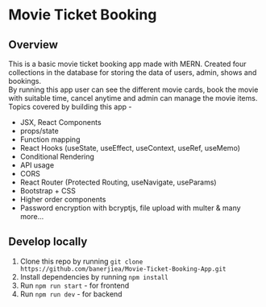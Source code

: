 # Movie Ticket Booking

## Overview

This is a basic movie ticket booking app made with MERN. Created four collections in the database for storing the data of users, admin, shows and bookings.  
By running this app user can see the different movie cards, book the movie with suitable time, cancel anytime and admin can manage the movie items.
Topics covered by building this app -

- JSX, React Components
- props/state
- Function mapping
- React Hooks (useState, useEffect, useContext, useRef, useMemo)
- Conditional Rendering
- API usage
- CORS
- React Router (Protected Routing, useNavigate, useParams)
- Bootstrap + CSS
- Higher order components
- Password encryption with bcryptjs, file upload with multer & many more...

## Develop locally

1. Clone this repo by running `git clone https://github.com/banerjiea/Movie-Ticket-Booking-App.git`
2. Install dependencies by running `npm install`
3. Run `npm run start` - for frontend
4.  Run `npm run dev` - for backend
